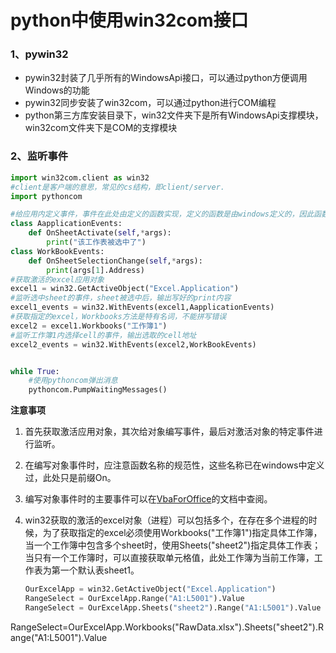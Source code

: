 # python中使用win32com接口

### 1、pywin32

- pywin32封装了几乎所有的WindowsApi接口，可以通过python方便调用Windows的功能
- pywin32同步安装了win32com，可以通过python进行COM编程
- python第三方库安装目录下，win32文件夹下是所有WindowsApi支撑模块，win32com文件夹下是COM的支撑模块

### 2、监听事件

~~~ python
import win32com.client as win32
#client是客户端的意思，常见的cs结构，即client/server.
import pythoncom

#给应用内定义事件，事件在此处由定义的函数实现，定义的函数是由windows定义的，因此函数名称不能错
class AapplicationEvents:
    def OnSheetActivate(self,*args):
        print("该工作表被选中了")
class WorkBookEvents:
    def OnSheetSelectionChange(self,*args):
        print(args[1].Address)
#获取激活的excel应用对象
excel1 = win32.GetActiveObject("Excel.Application")
#监听选中sheet的事件，sheet被选中后，输出写好的print内容
excel1_events = win32.WithEvents(excel1,AapplicationEvents)
#获取指定的excel，Workbooks方法是特有名词，不能拼写错误
excel2 = excel1.Workbooks("工作簿1")
#监听工作簿1内选择cell的事件，输出选取的cell地址
excel2_events = win32.WithEvents(excel2,WorkBookEvents)


while True:
    #使用pythoncom弹出消息
    pythoncom.PumpWaitingMessages()
~~~

**注意事项**

1. 首先获取激活应用对象，其次给对象编写事件，最后对激活对象的特定事件进行监听。

2. 在编写对象事件时，应注意函数名称的规范性，这些名称已在windows中定义过，此处只是前缀On。

3. 编写对象事件时的主要事件可以在[VbaForOffice](https://docs.microsoft.com/zh-cn/office/vba/api/excel.application.sheetactivate)的文档中查阅。

4. win32获取的激活的excel对象（进程）可以包括多个，在存在多个进程的时候，为了获取指定的excel必须使用Workbooks("工作簿1")指定具体工作簿，当一个工作簿中包含多个sheet时，使用Sheets("sheet2")指定具体工作表；当只有一个工作簿时，可以直接获取单元格值，此处工作簿为当前工作簿，工作表为第一个默认表sheet1。

   ```python
   OurExcelApp = win32.GetActiveObject("Excel.Application")
   RangeSelect = OurExcelApp.Range("A1:L5001").Value
   RangeSelect = OurExcelApp.Sheets("sheet2").Range("A1:L5001").Value
RangeSelect=OurExcelApp.Workbooks("RawData.xlsx").Sheets("sheet2").Range("A1:L5001").Value
   ```
   
   